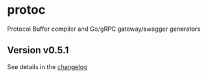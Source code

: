 # protoc
Protocol Buffer compiler and Go/gRPC gateway/swagger generators

## Version v0.5.1

See details in the [changelog](docs/CHANGELOG.md)
